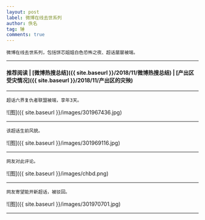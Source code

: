 ```yaml
---
layout: post
label: 微博在线去世系列
author: 佚名
tag: 锤
comments: true
---
```


    微博在线去世系列，包括饼芯姐姐白色恐怖之夜、超话屡屡被端。

---

#### 推荐阅读 \| [微博热搜总结]({{ site.baseurl }}/2018/11/微博热搜总结) \| [产出区受灾情况]({{ site.baseurl }}/2018/11/产出区的灾殃) 

---


<a class="anchor" name="dxjjb"></a>


    超话六界复仇者联盟被端，享年3天。

![图]({{ site.baseurl }}/images/301967436.jpg)

---

    该超话生前风貌。

![图]({{ site.baseurl }}/images/301969116.jpg)

---

    网友对此评论。

![图]({{ site.baseurl }}/images/chbd.png)

---

    网友寄望能开新超话，被驳回。

![图]({{ site.baseurl }}/images/301970701.jpg)

---

